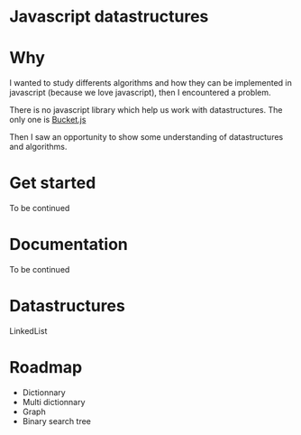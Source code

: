 # Javascript datastructures


# Why 

I wanted to study differents algorithms and how they can be implemented in javascript (because we love javascript), then I encountered a problem.

There is no javascript library which help us work with datastructures.
The only one is [Bucket.js](https://github.com/mauriciosantos/Buckets-JS)

Then I saw an opportunity to show some understanding of datastructures and algorithms.

# Get started

To be continued

# Documentation 

To be continued

# Datastructures

LinkedList

# Roadmap
- Dictionnary
- Multi dictionnary
- Graph
- Binary search tree


